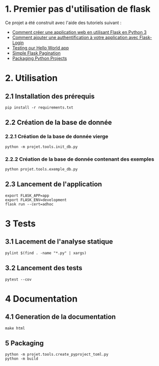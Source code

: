 # 1. Premier pas d'utilisation de flask

Ce projet a été construit avec l'aide des tutoriels suivant : 
- [Comment créer une application web en utilisant Flask en Python 3](https://www.digitalocean.com/community/tutorials/how-to-make-a-web-application-using-flask-in-python-3-fr)
- [Comment ajouter une authentification à votre application avec Flask-Login](https://www.digitalocean.com/community/tutorials/how-to-add-authentication-to-your-app-with-flask-login-fr)
- [Testing our Hello World app](https://riptutorial.com/flask/example/4122/testing-our-hello-world-app)
- [Simple Flask Pagination](https://betterprogramming.pub/simple-flask-pagination-example-4190b12c2e2e)
- [Packaging Python Projects](https://packaging.python.org/tutorials/packaging-projects/)

# 2. Utilisation

## 2.1 Installation des prérequis

    pip install -r requirements.txt

## 2.2 Création de la base de donnée

### 2.2.1 Création de la base de donnée vierge

    python -m projet.tools.init_db.py

### 2.2.2 Création de la base de donnée contenant des exemples

    python projet.tools.exemple_db.py

## 2.3 Lancement de l'application

    export FLASK_APP=app
    export FLASK_ENV=development
    flask run --cert=adhoc

# 3 Tests

## 3.1 Lacement de l'analyse statique

    pylint $(find . -name "*.py" | xargs)

## 3.2 Lancement des tests

    pytest --cov

# 4 Documentation

## 4.1 Generation de la documentation

    make html

## 5 Packaging

    python -m projet.tools.create_pyproject_toml.py
    python -m build
